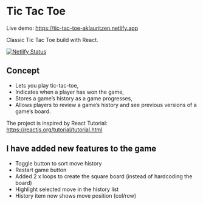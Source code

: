 # Tic Tac Toe
Live demo: https://tic-tac-toe-aklauritzen.netlify.app

Classic Tic Tac Toe build with React.

[![Netlify Status](https://api.netlify.com/api/v1/badges/aa3cee76-4ef8-4899-8922-54e4f260cbda/deploy-status)](https://app.netlify.com/sites/tic-tac-toe-aklauritzen/deploys)

## Concept
* Lets you play tic-tac-toe,
* Indicates when a player has won the game,
* Stores a game’s history as a game progresses,
* Allows players to review a game’s history and see previous versions of a game’s board.

The project is inspired by React Tutorial: https://reactjs.org/tutorial/tutorial.html

## I have added new features to the game
* Toggle button to sort move history
* Restart game button
* Added 2 x loops to create the square board (instead of hardcoding the board)
* Highlight selected move in the history list
* History item now shows move position (col/row)
